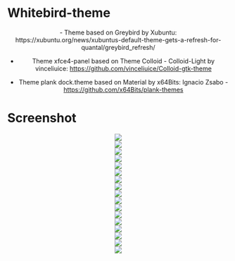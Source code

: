 <h1>Whitebird-theme</h1>
<center>
- Theme based on Greybird by Xubuntu: https://xubuntu.org/news/xubuntus-default-theme-gets-a-refresh-for-quantal/greybird_refresh/

- Theme xfce4-panel based on Theme Colloid - Colloid-Light by vinceliuice: https://github.com/vinceliuice/Colloid-gtk-theme

- Theme plank dock.theme based on Material by x64Bits: Ignacio Zsabo - https://github.com/x64Bits/plank-themes
</center>

<h1>Screenshot</h1>
<center>
<img src="https://github.com/j00kun/Whitebird-theme/blob/main/screenshot-whitebird01.png"/>
<br/>
<img src="https://github.com/j00kun/Whitebird-theme/blob/main/screenshot-whitebird02.png"/>
<br/>
<img src="https://github.com/j00kun/Whitebird-theme/blob/main/screenshot-whitebird03.png"/>
<br/>
<img src="https://github.com/j00kun/Whitebird-theme/blob/main/screenshot-whitebird04.png"/>
<br/>
<img src="https://github.com/j00kun/Whitebird-theme/blob/main/screenshot-whitebird05.png"/>
<br/>
<img src="https://github.com/j00kun/Whitebird-theme/blob/main/screenshot-whitebird06.png"/>
<br/>
<img src="https://github.com/j00kun/Whitebird-theme/blob/main/screenshot-whitebird07.png"/>
<br/>
<img src="https://github.com/j00kun/Whitebird-theme/blob/main/screenshot-whitebird08.png"/>
<br/>
<img src="https://github.com/j00kun/Whitebird-theme/blob/main/screenshot-whitebird09.png"/>
<br/>
<img src="https://github.com/j00kun/Whitebird-theme/blob/main/screenshot-whitebird10.png"/>
<br/>
<img src="https://github.com/j00kun/Whitebird-theme/blob/main/screenshot-whitebird11.png"/>
<br/>
<img src="https://github.com/j00kun/Whitebird-theme/blob/main/screenshot-whitebird12.png"/>
<br/>
<img src="https://github.com/j00kun/Whitebird-theme/blob/main/screenshot-whitebird13.png"/>
<br/>
<img src="https://github.com/j00kun/Whitebird-theme/blob/main/screenshot-whitebird14.png"/>
<br/>
<img src="https://github.com/j00kun/Whitebird-theme/blob/main/screenshot-whitebird15.png"/>
<br/>
<img src="https://github.com/j00kun/Whitebird-theme/blob/main/screenshot-whitebird16.png"/>
<br/>
<img src="https://github.com/j00kun/Whitebird-theme/blob/main/screenshot-whitebird17.png"/>
<br/>
</center>
